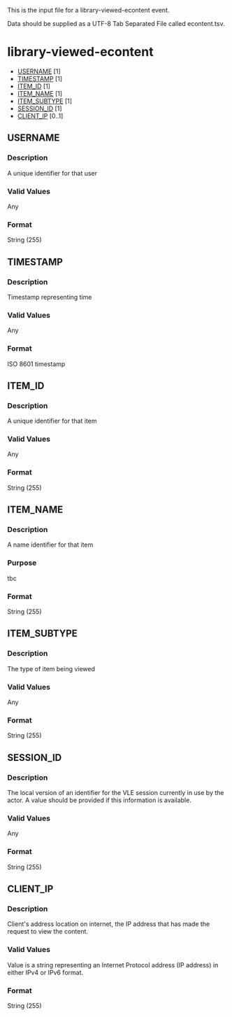 This is the input file for a library-viewed-econtent event.

Data should be supplied as a UTF-8 Tab Separated File called econtent.tsv.

# library-viewed-econtent

* [USERNAME](#username) [1]
* [TIMESTAMP](#timestamp) [1]
* [ITEM_ID](#item_id) [1]
* [ITEM_NAME](#item_name) [1]
* [ITEM_SUBTYPE](#item_subtype) [1]
* [SESSION_ID](#session_id) [1]
* [CLIENT_IP](#client_ip) [0..1]



## USERNAME 
### Description

A unique identifier for that user


### Valid Values
Any

### Format
String (255)

## TIMESTAMP
### Description

Timestamp representing time

### Valid Values
Any

### Format
ISO 8601 timestamp

## ITEM_ID 
### Description

A unique identifier for that item

### Valid Values
Any

### Format
String (255)


## ITEM_NAME
### Description

A name identifier for that item

### Purpose

tbc

### Format
String (255)

## ITEM_SUBTYPE
### Description

The type of item being viewed

### Valid Values
Any

### Format
String (255)

## SESSION_ID
### Description

The local version of an identifier for the VLE session currently in use by the actor. A value should be provided if this information is available.


### Valid Values
Any

### Format
String (255)


## CLIENT_IP 
### Description

Client's address location on internet, the IP address that has made the request to view the content.

### Valid Values
Value is a string representing an Internet Protocol address (IP address) in either IPv4 or IPv6 format.

### Format
String (255)



